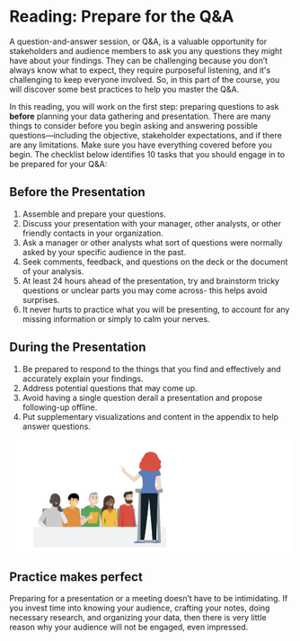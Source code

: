 # Reading: Prepare for the Q&A

A question-and-answer session, or Q&A, is a valuable opportunity for stakeholders and audience members to ask you any questions they might have about your findings. They can be challenging because you don’t always know what to expect, they require purposeful listening, and it's challenging to keep everyone involved. So, in this part of the course, you will discover some best practices to help you master the Q&A.

In this reading, you will work on the first step: preparing questions to ask **before** planning your data gathering and presentation. There are many things to consider before you begin asking and answering possible questions—including the objective, stakeholder expectations, and if there are any limitations. Make sure you have everything covered before you begin. The checklist below identifies 10 tasks that you should engage in to be prepared for your Q&A:

## Before the Presentation

1. Assemble and prepare your questions.
2. Discuss your presentation with your manager, other analysts, or other friendly contacts in your organization.
3. Ask a manager or other analysts what sort of questions were normally asked by your specific audience in the past.
4. Seek comments, feedback, and questions on the deck or the document of your analysis.
5. At least 24 hours ahead of the presentation, try and brainstorm tricky questions or unclear parts you may come across- this helps avoid surprises.
6. It never hurts to practice what you will be presenting, to account for any missing information or simply to calm your nerves.

## During the Presentation

1. Be prepared to respond to the things that you find and effectively and accurately explain your findings.
2. Address potential questions that may come up.
3. Avoid having a single question derail a presentation and propose following-up offline.
4. Put supplementary visualizations and content in the appendix to help answer questions.

![**Illustration:** *A person at a podium speaking to a group of people*](./resources/img-1.png)

## Practice makes perfect

Preparing for a presentation or a meeting doesn’t have to be intimidating. If you invest time into knowing your audience, crafting your notes, doing necessary research, and organizing your data, then there is very little reason why your audience will not be engaged, even impressed.

